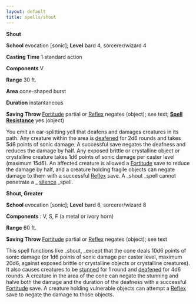 ```yaml
---
layout: default
title: spells/shout
---
```

 **Shout**

**School** evocation [sonic]; **Level** bard 4, sorcerer/wizard 4

**Casting Time** 1 standard action

**Components** V

**Range** 30 ft.

**Area** cone-shaped burst

**Duration** instantaneous

**Saving Throw** [Fortitude](../combat#_fortitude) partial or [Reflex](../combat#_reflex) negates (object); see text; **[Spell Resistance](../glossary#_spell-resistance)** yes (object)

You emit an ear-splitting yell that deafens and damages creatures in its path. Any creature within the area is [deafened](../glossary#_deafened) for 2d6 rounds and takes 5d6 points of sonic damage. A successful save negates the deafness and reduces the damage by half. Any exposed brittle or crystalline object or crystalline creature takes 1d6 points of sonic damage per caster level (maximum 15d6). An affected creature is allowed a [Fortitude](../combat#_fortitude) save to reduce the damage by half, and a creature holding fragile objects can negate damage to them with a successful [Reflex](../combat#_reflex) save. A _shout _spell cannot penetrate a _ [silence](silence#_silence) _spell.

**Shout, Greater**

**School** evocation [sonic]; **Level** bard 6, sorcerer/wizard 8

**Components** : V, S, F (a metal or ivory horn)

**Range** 60 ft.

**Saving Throw** [Fortitude](../combat#_fortitude) partial or [Reflex](../combat#_reflex) negates (object); see text

This spell functions like _shout, _except that the cone deals 10d6 points of sonic damage (or 1d6 points of sonic damage per caster level, maximum 20d6, against exposed brittle or crystalline objects or crystalline creatures). It also causes creatures to be [stunned](../glossary#_stunned) for 1 round and [deafened](../glossary#_deafened) for 4d6 rounds. A creature in the area of the cone can negate the stunning and halve both the damage and the duration of the deafness with a successful [Fortitude](../combat#_fortitude) save. A creature holding vulnerable objects can attempt a [Reflex](../combat#_reflex) save to negate the damage to those objects.

